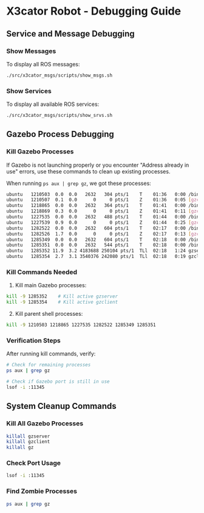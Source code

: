 # X3cator Robot - Debugging Guide

## Service and Message Debugging

### Show Messages
To display all ROS messages:
```bash
./src/x3cator_msgs/scripts/show_msgs.sh
```

### Show Services
To display all available ROS services:
```bash
./src/x3cator_msgs/scripts/show_srvs.sh
```

## Gazebo Process Debugging

### Kill Gazebo Processes
If Gazebo is not launching properly or you encounter "Address already in use" errors, use these commands to clean up existing processes.


When running `ps aux | grep gz`, we got these processes:
```bash
ubuntu   1210503  0.0  0.0   2632   304 pts/1    T    01:36   0:00 /bin/sh -c gzclient   
ubuntu   1210507  0.1  0.0      0     0 pts/1    Z    01:36   0:05 [gzclient] <defunct>
ubuntu   1218865  0.0  0.0   2632   364 pts/1    T    01:41   0:00 /bin/sh -c gzclient   
ubuntu   1218869  0.3  0.0      0     0 pts/1    Z    01:41   0:11 [gzclient] <defunct>
ubuntu   1227535  0.0  0.0   2632   488 pts/1    T    01:44   0:00 /bin/sh -c gzclient   
ubuntu   1227539  0.9  0.0      0     0 pts/1    Z    01:44   0:25 [gzclient] <defunct>
ubuntu   1282522  0.0  0.0   2632   604 pts/1    T    02:17   0:00 /bin/sh -c gzclient   
ubuntu   1282526  1.7  0.0      0     0 pts/1    Z    02:17   0:13 [gzclient] <defunct>
ubuntu   1285349  0.0  0.0   2632   604 pts/1    T    02:18   0:00 /bin/sh -c gzserver
ubuntu   1285351  0.0  0.0   2632   544 pts/1    T    02:18   0:00 /bin/sh -c gzclient   
ubuntu   1285352 11.9  3.2 4183688 250104 pts/1  TLl  02:18   1:24 gzserver
ubuntu   1285354  2.7  3.1 3540376 242080 pts/1  TLl  02:18   0:19 gzclient
```

### Kill Commands Needed

1. Kill main Gazebo processes:
```bash
kill -9 1285352    # Kill active gzserver
kill -9 1285354    # Kill active gzclient
```

2. Kill parent shell processes:
```bash
kill -9 1210503 1218865 1227535 1282522 1285349 1285351
```

### Verification Steps
After running kill commands, verify:
```bash
# Check for remaining processes
ps aux | grep gz

# Check if Gazebo port is still in use
lsof -i :11345
```

## System Cleanup Commands

### Kill All Gazebo Processes
```bash
killall gzserver
killall gzclient
killall gz
```

### Check Port Usage
```bash
lsof -i :11345
```

### Find Zombie Processes
```bash
ps aux | grep gz
```

